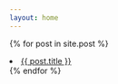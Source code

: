 ```yaml
---
layout: home
---
```


{% for post in site.post %}
    <li><a href="{{ post.url }}">{{ post.title }}</a></li>
{% endfor %}
